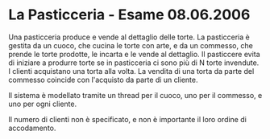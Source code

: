 # La Pasticceria - Esame 08.06.2006

Una pasticceria produce e vende al dettaglio delle torte. La pasticceria è gestita da un cuoco, che cucina le torte con arte, e da un commesso, che prende le torte prodotte, le incarta e le vende al dettaglio. Il pasticcere evita di iniziare a produrre torte se in pasticceria ci sono più di N torte invendute. I clienti acquistano una torta alla volta. La vendita di una torta da parte del commesso coincide con l'acquisto da parte di un cliente.

Il sistema è modellato tramite un thread per il cuoco, uno per il commesso, e uno per ogni cliente.

Il numero di clienti non è specificato, e non è importante il loro ordine di accodamento.